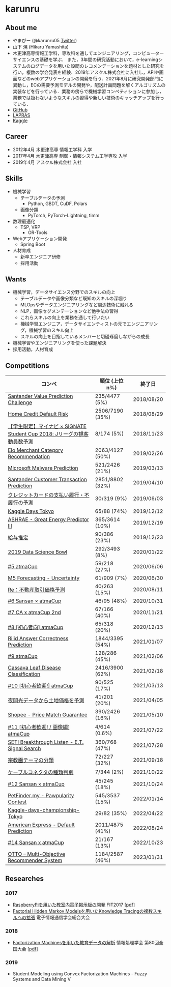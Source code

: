 # karunru

## About me

- やまぴー (@karunru05 [Twitter](https://twitter.com/karunru05))
- 山下 滉 (Hikaru Yamashita)
- 木更津高専情報工学科，専攻科を通してエンジニアリング，コンピューターサイエンスの基礎を学ぶ．
  また，3年間の研究活動において，e-learningシステムのログデータを用いた設問のレコメンデーションを題材とした研究を行い，複数の学会発表を経験．2019年アスクル株式会社に入社し，APIや画面などのwebアプリケーションの開発を行う．2021年8月に研究開発部門に異動し，ECの需要予測モデルの開発や，配送計画問題を解くアルゴリズムの実装などを行っている．業務の傍らで機械学習コンペティションに参加し，業務では扱わないようなスキルの習得や新しい技術のキャッチアップを行っている．
- [GitHub](https://github.com/karunru/)
- [LAPRAS](https://lapras.com/public/GV6GQ3L)
- [Kaggle](https://www.kaggle.com/karunru)

## Career

- 2012年4月 木更津高専 情報工学科 入学
- 2017年4月 木更津高専 制御・情報システム工学専攻 入学
- 2019年4月 アスクル株式会社 入社

## Skills

- 機械学習
  - テーブルデータの予測
    - Python, GBDT, CuDF, Polars
  - 画像分類
    - PyTorch, PyTorch-Lightning, timm
- 数理最適化
  - TSP, VRP
    - OR-Tools
- Webアプリケーション開発
  - Spring Boot
- 人材育成
  - 新卒エンジニア研修
  - 採用活動

## Wants

- 機械学習，データサイエンス分野でのスキルの向上
  - テーブルデータや画像分類など既知のスキルの深堀り
  - MLOpsやデータエンジニアリングなど周辺技術に触れる
  - NLP，画像セグメンテーションなど他手法の習得
  - これらスキルの向上を業務を通して行いたい
  - 機械学習エンジニア，データサイエンティストの元でエンジニアリング，機械学習のスキル向上
  - スキルの向上を目指しているメンバーと切磋琢磨しながらの成長
- 機械学習やエンジニアリングを使った課題解決
- 採用活動，人材育成

## Competitions

| コンペ                                                       | 順位 (上位n%)   | 終了日     |
| ------------------------------------------------------------ | --------------- | ---------- |
| [Santander Value Prediction Challenge](https://www.kaggle.com/c/santander-value-prediction-challenge) | 235/4477 (5%)   | 2018/08/20 |
| [Home Credit Default Risk](https://www.kaggle.com/c/home-credit-default-risk) | 2506/7190 (35%) | 2018/08/29 |
| [【学生限定】マイナビ × SIGNATE Student Cup 2018: Jリーグの観客動員数予測](https://signate.jp/competitions/137) | 8/174 (5%)      | 2018/11/23 |
| [Elo Merchant Category Recommendation](https://www.kaggle.com/c/elo-merchant-category-recommendation) | 2063/4127 (50%) | 2019/02/26 |
| [Microsoft Malware Prediction](https://www.kaggle.com/competitions/microsoft-malware-prediction/) | 521/2426 (21%)  | 2019/03/13 |
| [Santander Customer Transaction Prediction](https://www.kaggle.com/c/santander-customer-transaction-prediction) | 2851/8802 (32%) | 2019/04/10 |
| [クレジットカードの支払い履行・不履行の予測](https://comp.probspace.com/competitions/credit_default_risk) | 30/319 (9%)     | 2019/06/03 |
| [Kaggle Days Tokyo](https://www.kaggle.com/c/kaggle-days-tokyo) | 65/88 (74%)     | 2019/12/12 |
| [ASHRAE - Great Energy Predictor III](https://www.kaggle.com/c/ashrae-energy-prediction) | 365/3614 (10%)  | 2019/12/19 |
| [給与推定](https://comp.probspace.com/competitions/salary-prediction) | 90/386 (23%)    | 2019/12/23 |
| [2019 Data Science Bowl](https://www.kaggle.com/c/data-science-bowl-2019) | 292/3493 (8%)   | 2020/01/22 |
| [#5 atmaCup](https://www.guruguru.science/competitions/10/)  | 59/218 (27%)    | 2020/06/06 |
| [M5 Forecasting - Uncertainty](https://www.kaggle.com/c/m5-forecasting-uncertainty) | 61/909 (7%)     | 2020/06/30 |
| [Re：不動産取引価格予測](https://comp.probspace.com/competitions/re_real_estate_2020) | 40/263 (15%)    | 2020/08/11 |
| [#6 Sansan × atmaCup](https://www.guruguru.science/competitions/11/) | 46/95 (48%)     | 2020/10/31 |
| [#7 CA x atmaCup 2nd](https://www.guruguru.science/competitions/12/) | 67/166 (40%)    | 2020/11/21 |
| [#8 [初心者向] atmaCup](https://www.guruguru.science/competitions/13/) | 65/318 (20%)    | 2020/12/13 |
| [Riiid Answer Correctness Prediction](https://www.kaggle.com/c/riiid-test-answer-prediction/) | 1844/3395 (54%) | 2021/01/07 |
| [#9 atmaCup](https://www.guruguru.science/competitions/14/)  | 128/286 (45%)   | 2021/02/06 |
| [Cassava Leaf Disease Classification](https://www.kaggle.com/competitions/cassava-leaf-disease-classification/) | 2416/3900 (62%) | 2021/02/18 |
| [#10 [初心者歓迎!] atmaCup](https://www.guruguru.science/competitions/16) | 90/525 (17%)    | 2021/03/13 |
| [夜間光データから土地価格を予測](https://solafune.com/competitions/b7d27315-f266-4aeb-bd1a-6399575d7fbc) | 41/201 (20%)    | 2021/04/05 |
| [Shopee - Price Match Guarantee](https://www.kaggle.com/c/shopee-product-matching/) | 390/2426 (16%)  | 2021/05/10 |
| [#11 [初心者歓迎! / 画像編] atmaCup](https://www.guruguru.science/competitions/17/) | 4/614 (0.6%)    | 2021/07/22 |
| [SETI Breakthrough Listen - E.T. Signal Search](https://www.kaggle.com/c/seti-breakthrough-listen/) | 360/768 (47%)   | 2021/07/28 |
| [宗教画テーマの分類](https://comp.probspace.com/competitions/religious_art) | 72/227 (32%)    | 2021/09/18 |
| [ケーブルコネクタの種類判別](https://www.nishika.com/competitions/19/summary) | 7/344 (2%)      | 2021/10/22 |
| [#12 Sansan × atmaCup](https://www.guruguru.science/competitions/18/) | 45/245 (18%)    | 2021/10/24 |
| [PetFinder.my - Pawpularity Contest](https://www.kaggle.com/c/petfinder-pawpularity-score/) | 545/3537 (15%)  | 2022/01/14 |
| [Kaggle-days-championship-Tokyo](https://www.kaggle.com/competitions/gapsingaps) | 29/82 (35%)     | 2022/04/22 |
| [American Express - Default Prediction](https://www.kaggle.com/competitions/amex-default-prediction) | 2011/4875 (41%) | 2022/08/24 |
| [#14 Sansan x atmaCup](https://www.guruguru.science/competitions/20) | 21/167 (13%)    | 2022/10/23 |
| [OTTO – Multi-Objective Recommender System](https://www.kaggle.com/competitions/otto-recommender-system/) | 1184/2587 (46%) | 2023/01/31 |


## Researches

### 2017

- [RaspberryPiを用いた教室内電子掲示板の開発](https://www.ipsj.or.jp/event/fit/fit2017/FIT2017_program_web/data/html/abstract/N-001.html) FIT2017 \[[pdf](https://www.ieice.org/publications/conference-FIT-DVDs/FIT2017/data/pdf/N-001.pdf)\]
- [Factorial Hidden Markov Modelsを用いたKnowledge Tracingの複数スキルへの拡張](http://www.gakkai-web.net/gakkai/ieice/G_2017/Settings/ab/d_15_034.html) 電子情報通信学会総合大会

### 2018

- [Factorization Machinesを用いた教育データの解析](https://www.ipsj.or.jp/event/taikai/80/ipsj_web2018/data/pdf/6ZC-03.html) 情報処理学会 第80回全国大会 \[[pdf](https://ipsj.ixsq.nii.ac.jp/ej/?action=repository_uri&item_id=189066&file_id=1&file_no=1)\]

### 2019

- Student Modeling using Convex Factorization Machines -  Fuzzy Systems and Data Mining V
